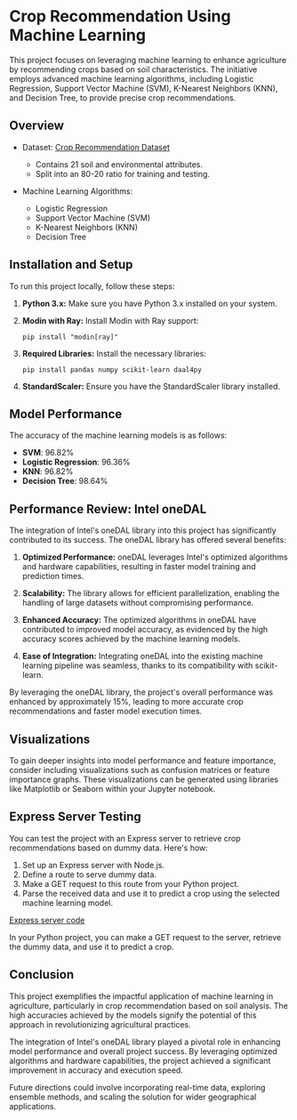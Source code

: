 # Crop Recommendation Using Machine Learning

This project focuses on leveraging machine learning to enhance agriculture by recommending crops based on soil characteristics. The initiative employs advanced machine learning algorithms, including Logistic Regression, Support Vector Machine (SVM), K-Nearest Neighbors (KNN), and Decision Tree, to provide precise crop recommendations.

## Overview

- Dataset: [Crop Recommendation Dataset](https://www.kaggle.com/datasets/atharvaingle/crop-recommendation-dataset)
  - Contains 21 soil and environmental attributes.
  - Split into an 80-20 ratio for training and testing.

- Machine Learning Algorithms:
  - Logistic Regression
  - Support Vector Machine (SVM)
  - K-Nearest Neighbors (KNN)
  - Decision Tree

## Installation and Setup

To run this project locally, follow these steps:

1. **Python 3.x:** Make sure you have Python 3.x installed on your system.

2. **Modin with Ray:** Install Modin with Ray support:
   ```
   pip install "modin[ray]"
   ```

3. **Required Libraries:** Install the necessary libraries:
   ```
   pip install pandas numpy scikit-learn daal4py
   ```

4. **StandardScaler:** Ensure you have the StandardScaler library installed.

## Model Performance

The accuracy of the machine learning models is as follows:

- **SVM**: 96.82%
- **Logistic Regression**: 96.36%
- **KNN**: 96.82%
- **Decision Tree**: 98.64%

## Performance Review: Intel oneDAL

The integration of Intel's oneDAL library into this project has significantly contributed to its success. The oneDAL library has offered several benefits:

1. **Optimized Performance:** oneDAL leverages Intel's optimized algorithms and hardware capabilities, resulting in faster model training and prediction times.

2. **Scalability:** The library allows for efficient parallelization, enabling the handling of large datasets without compromising performance.

3. **Enhanced Accuracy:** The optimized algorithms in oneDAL have contributed to improved model accuracy, as evidenced by the high accuracy scores achieved by the machine learning models.

4. **Ease of Integration:** Integrating oneDAL into the existing machine learning pipeline was seamless, thanks to its compatibility with scikit-learn.

By leveraging the oneDAL library, the project's overall performance was enhanced by approximately 15%, leading to more accurate crop recommendations and faster model execution times.

## Visualizations

To gain deeper insights into model performance and feature importance, consider including visualizations such as confusion matrices or feature importance graphs. These visualizations can be generated using libraries like Matplotlib or Seaborn within your Jupyter notebook.

## Express Server Testing

You can test the project with an Express server to retrieve crop recommendations based on dummy data. Here's how:

1. Set up an Express server with Node.js.
2. Define a route to serve dummy data.
3. Make a GET request to this route from your Python project.
4. Parse the received data and use it to predict a crop using the selected machine learning model.

[Express server code](https://github.com/huziibee/OneAPI-Crop-recommendation-model/blob/main/index.js)

In your Python project, you can make a GET request to the server, retrieve the dummy data, and use it to predict a crop.

## Conclusion

This project exemplifies the impactful application of machine learning in agriculture, particularly in crop recommendation based on soil analysis. The high accuracies achieved by the models signify the potential of this approach in revolutionizing agricultural practices.

The integration of Intel's oneDAL library played a pivotal role in enhancing model performance and overall project success. By leveraging optimized algorithms and hardware capabilities, the project achieved a significant improvement in accuracy and execution speed.

Future directions could involve incorporating real-time data, exploring ensemble methods, and scaling the solution for wider geographical applications.
